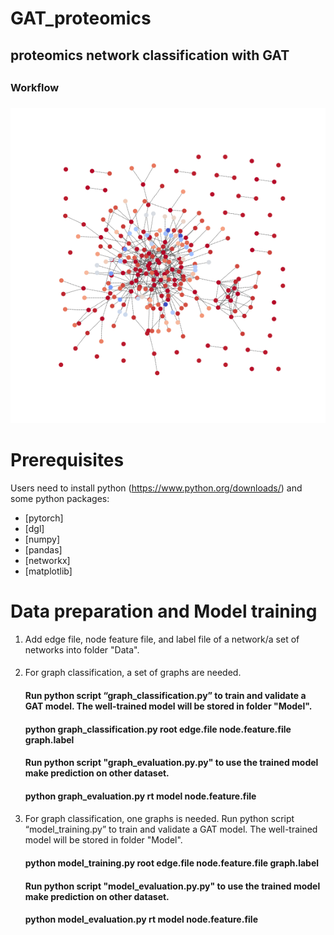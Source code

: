 # GAT_proteomics
## proteomics network classification with GAT <h2> 
### Workflow <h3> 
![GitHub Logo](/images/net200_glab0.png)

# Prerequisites
  Users need to install python (https://www.python.org/downloads/) and some python packages:
   * [pytorch]
   * [dgl]
   * [numpy]
   * [pandas]
   * [networkx]
   * [matplotlib]
   
# Data preparation and Model training
 1. Add edge file, node feature file, and label file of a network/a set of networks into folder "Data". <h4> 
 2. For graph classification, a set of graphs are needed.<h4> 
    Run python script “graph_classification.py” to train and validate a GAT model. The well-trained model will be stored in folder "Model". <h4> 
    python graph_classification.py root edge.file node.feature.file graph.label <h4> 
    Run python script "graph_evaluation.py.py" to use the trained model make prediction on other dataset. <h4> 
    python graph_evaluation.py rt model node.feature.file<h4> 
 3. For graph classification, one graphs is needed.
    Run python script “model_training.py” to train and validate a GAT model. The well-trained model will be stored in folder "Model".   <h4>
    python model_training.py root edge.file node.feature.file graph.label <h4> 
    Run python script "model_evaluation.py.py" to use the trained model make prediction on other dataset. <h4> 
    python model_evaluation.py rt model node.feature.file<h4> 
  
